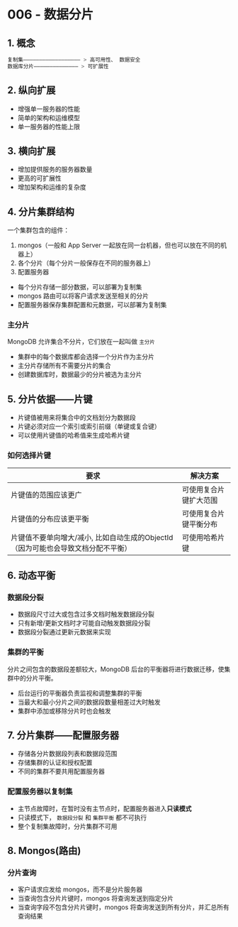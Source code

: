 # 006 - 数据分片

## 1. 概念

``` js
复制集—————————————————— > 高可用性、 数据安全
数据库分片—————————————— > 可扩展性
```

## 2. 纵向扩展

* 增强单一服务器的性能
* 简单的架构和运维模型
* 单一服务器的性能上限

## 3. 横向扩展

* 增加提供服务的服务器数量
* 更高的可扩展性
* 增加架构和运维的复杂度

## 4. 分片集群结构

一个集群包含的组件：

1. mongos（一般和 App Server 一起放在同一台机器，但也可以放在不同的机器上）
2. 各个分片（每个分片一般保存在不同的服务器上）
3. 配置服务器

* 每个分片存储一部分数据，可以部署为复制集
* mongos 路由可以将客户请求发送至相关的分片
* 配置服务器保存集群配置和元数据，可以部署为复制集

### 主分片

MongoDB 允许集合不分片，它们放在一起叫做 `主分片` 

* 集群中的每个数据库都会选择一个分片作为主分片
* 主分片存储所有不需要分片的集合
* 创建数据库时，数据最少的分片被选为主分片

## 5. 分片依据——片键

* 片键值被用来将集合中的文档划分为数据段
* 片键必须对应一个索引或索引前缀（单键或复合键）
* 可以使用片键值的哈希值来生成哈希片键

### 如何选择片键

| 要求                                                         | 解决方案               |
| ------------------------------------------------------------ | ---------------------- |
| 片键值的范围应该更广                                         | 可使用复合片键扩大范围 |
| 片键值的分布应该更平衡                                       | 可使用复合片键平衡分布 |
| 片键值不要单向增大/减小, 比如自动生成的ObjectId（因为可能也会导致文档分配不平衡） | 可使用哈希片键         |

## 6. 动态平衡

### 数据段分裂

* 数据段尺寸过大或包含过多文档时触发数据段分裂
* 只有新增/更新文档时才可能自动触发数据段分裂
* 数据段分裂通过更新元数据来实现

### 集群的平衡

分片之间包含的数据段差额较大，MongoDB 后台的平衡器将进行数据迁移，使集群中的分片平衡。

* 后台运行的平衡器负责监视和调整集群的平衡
* 当最大和最小分片之间的数据段数量相差过大时触发
* 集群中添加或移除分片时也会触发

## 7. 分片集群——配置服务器

* 存储各分片数据段列表和数据段范围
* 存储集群的认证和授权配置
* 不同的集群不要共用配置服务器

### 配置服务器以复制集

* 主节点故障时，在暂时没有主节点时，配置服务器进入**只读模式**
* 只读模式下， `数据段分裂` 和 `集群平衡` 都不可执行
* 整个复制集故障时，分片集群不可用

## 8. Mongos(路由)

### 分片查询

* 客户请求应发给 mongos，而不是分片服务器
* 当查询包含分片片键时，mongos 将查询发送到指定分片
* 当查询字段不包含分片片键时，mongos 将查询发送到所有分片，并汇总所有查询结果
